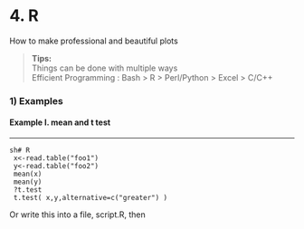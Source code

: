 # 4. R

How to make professional and beautiful plots

> **Tips:**  
> Things can be done with multiple ways  
> Efficient Programming : Bash > R > Perl/Python > Excel > C/C++

### 1\) Examples

#### Example I. mean and t test

---

```
sh# R
 x<-read.table("foo1")
 y<-read.table("foo2") 
 mean(x) 
 mean(y) 
 ?t.test 
 t.test( x,y,alternative=c("greater") )
```

Or write this into a file, script.R, then


